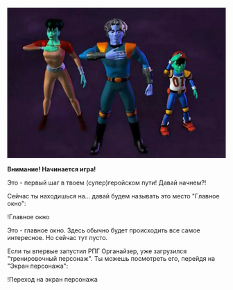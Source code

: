 ![](../../static/img/reboot.jpg)

**Внимание! Начинается игра!**

Это - первый шаг в твоем (супер)геройском пути! Давай начнем?!

Сейчас ты находишься на... давай будем называть это место "Главное окно":

!Главное окно

Это - главное окно. Здесь обычно будет происходить все самое интересное. Но сейчас тут пусто.

Если ты впервые запустил РПГ Органайзер, уже загрузился "тренировочный персонаж". Ты можешь посмотреть его, перейдя на "Экран персонажа":

!Переход на экран персонажа